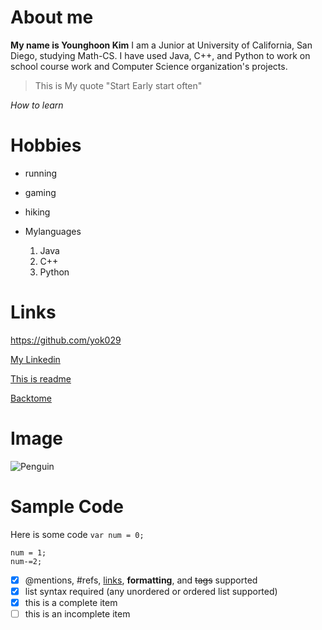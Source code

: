 # About me
**My name is Younghoon Kim** I am a Junior at University of California, San Diego, studying Math-CS. 
I have used Java, C++, and Python to work on school course work and  Computer Science organization's projects.
>This is My quote "Start  Early start often"

*How to learn*

# Hobbies
- running
- gaming
- hiking
  
- Mylanguages
   1. Java
   2. C++
   3. Python

# Links
<https://github.com/yok029>

[My Linkedin](https://www.linkedin.com/in/younghoon-kim-a5a4901b5/)

[This is readme](README.md)

[Backtome](#about-me)

# Image
![Penguin](https://upload.wikimedia.org/wikipedia/commons/thumb/0/08/South_Shetland-2016-Deception_Island%E2%80%93Chinstrap_penguin_%28Pygoscelis_antarctica%29_04.jpg/1200px-South_Shetland-2016-Deception_Island%E2%80%93Chinstrap_penguin_%28Pygoscelis_antarctica%29_04.jpg)

# Sample Code
Here is some code 
`var num = 0;`
```
num = 1;
num-=2;
```

- [x] @mentions, #refs, [links](), **formatting**, and <del>tags</del> supported
- [x] list syntax required (any unordered or ordered list supported)
- [x] this is a complete item
- [ ] this is an incomplete item